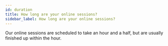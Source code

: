 ```yaml
---
id: duration
title: How long are your online sessions?
sidebar_label: How long are your online sessions?
---
```


Our online sessions are scheduled to take an hour and a half, but are usually finished up within the hour.
